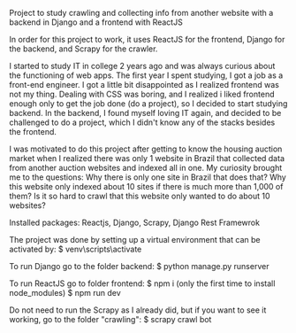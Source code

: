 Project to study crawling and collecting info from another website with a backend in Django and a frontend with ReactJS

In order for this project to work, it uses ReactJS for the frontend, Django for the backend, and Scrapy for the crawler.

I started to study IT in college 2 years ago and was always curious about the functioning of web apps. The first year I spent studying, I got a job as a front-end engineer. I got a little bit disappointed as I realized frontend was not my thing. Dealing with CSS was boring, and I realized i liked frontend enough only to get the job done (do a project), so I decided to start studying backend. In the backend, I found myself loving IT again, and decided to be challenged to do a project, which I didn't know any of the stacks besides the frontend.

I was motivated to do this project after getting to know the housing auction market when I realized there was only 1 website in Brazil that collected data from another auction websites and indexed all in one. My curiosity brought me to the questions: Why there is only one site in Brazil that does that? Why this website only indexed about 10 sites if there is much more than 1,000 of them? Is it so hard to crawl that this website only wanted to do about 10 websites?

Installed packages: Reactjs, Django, Scrapy, Django Rest Framewrok

The project was done by setting up a virtual environment that can be activated by: $ venv\scripts\activate

To run Django go to the folder backend: $ python manage.py runserver

To run ReactJS go to folder frontend: $ npm i (only the first time to install node_modules) $ npm run dev

Do not need to run the Scrapy as I already did, but if you want to see it working, go to the folder "crawling": $ scrapy crawl bot
